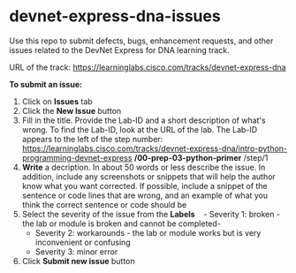 # devnet-express-dna-issues

Use this repo to submit defects, bugs, enhancement requests, and other issues related to the DevNet Express for DNA learning track.

URL of the track: https://learninglabs.cisco.com/tracks/devnet-express-dna

**To submit an issue:**

1. Click on **Issues** tab
1. Click the **New Issue** button
1. Fill in the title.
  Provide the Lab-ID and a short description of what's wrong. To find the Lab-ID, look at the URL of the lab. The Lab-ID appears to the left of the step number: https://learninglabs.cisco.com/tracks/devnet-express-dna/intro-python-programming-devnet-express **/00-prep-03-python-primer** /step/1
1. **Write** a decription.
    In about 50 words or less describe the issue. In addition, include any screenshots or snippets that will help the author know what you want corrected. If possible, include a snippet of the sentence or code lines that are wrong, and an example of what you think the correct sentence or code should be
1. Select the severity of the issue from the **Labels**
    - Severity 1: broken - the lab or module is broken and cannot be completed- 
    - Severity 2: workarounds - the lab or module works but is very inconvenient or confusing
    - Severity 3: minor error
1. Click **Submit new issue** button
